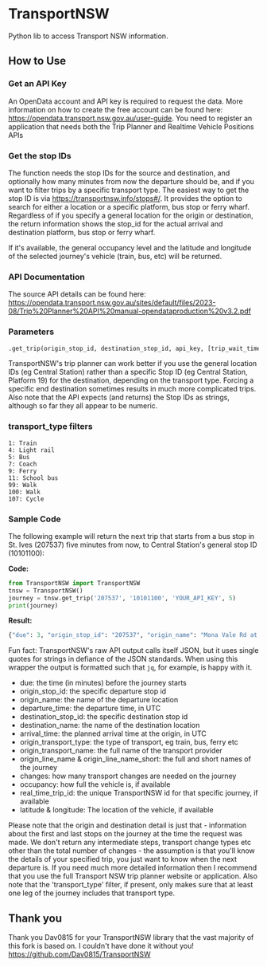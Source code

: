 # TransportNSW
Python lib to access Transport NSW information.

## How to Use

### Get an API Key
An OpenData account and API key is required to request the data. More information on how to create the free account can be found here:
https://opendata.transport.nsw.gov.au/user-guide.  You need to register an application that needs both the Trip Planner and Realtime Vehicle Positions APIs

### Get the stop IDs
The function needs the stop IDs for the source and destination, and optionally how many minutes from now the departure should be, and if you want to filter trips by a specific transport type.  The easiest way to get the stop ID is via https://transportnsw.info/stops#/. It provides the option to search for either a location or a specific platform, bus stop or ferry wharf.  Regardless of if you specify a general location for the origin or destination, the return information shows the stop_id for the actual arrival and destination platform, bus stop or ferry wharf.

If it's available, the general occupancy level and the latitude and longitude of the selected journey's vehicle (train, bus, etc) will be returned.

### API Documentation
The source API details can be found here: https://opendata.transport.nsw.gov.au/sites/default/files/2023-08/Trip%20Planner%20API%20manual-opendataproduction%20v3.2.pdf

### Parameters
```python
.get_trip(origin_stop_id, destination_stop_id, api_key, [trip_wait_time = 0], [transport_type = 0])
```
TransportNSW's trip planner can work better if you use the general location IDs (eg Central Station) rather than a specific Stop ID (eg Central Station, Platform 19) for the destination, depending on the transport type.  Forcing a specific end destination sometimes results in much more complicated trips.  Also note that the API expects (and returns) the Stop IDs as strings, although so far they all appear to be numeric.

### transport_type filters
```
1: Train
4: Light rail
5: Bus
7: Coach
9: Ferry
11: School bus
99: Walk
100: Walk
107: Cycle
```

### Sample Code

The following example will return the next trip that starts from a bus stop in St. Ives (207537) five minutes from now, to Central Station's general stop ID (10101100):

**Code:**
```python
from TransportNSW import TransportNSW
tnsw = TransportNSW()
journey = tnsw.get_trip('207537', '10101100', 'YOUR_API_KEY', 5)
print(journey)
```
**Result:**
```python
{"due": 3, "origin_stop_id": "207537", "origin_name": "Mona Vale Rd at Shinfield Ave, St Ives", "departure_time": "2024-05-20T21:59:48Z", "destination_stop_id": "2000338", "destination_name": "Central Station, Platform 18, Sydney", "arrival_time": "2024-05-20T22:47:36Z", "origin_transport_type": "Bus", "origin_transport_name": "Sydney Buses Network", "origin_line_name": "195", "origin_line_name_short": "195", "changes": 1, "occupancy": "MANY_SEATS", "real_time_trip_id": "2096551", "latitude": -33.72665786743164, "longitude": 151.16305541992188}
```
Fun fact:  TransportNSW's raw API output calls itself JSON, but it uses single quotes for strings in defiance of the JSON standards.  When using this wrapper the output is formatted such that `jq`, for example, is happy with it.

* due: the time (in minutes) before the journey starts
* origin_stop_id: the specific departure stop id
* origin_name: the name of the departure location
* departure_time: the departure time, in UTC
* destination_stop_id: the specific destination stop id
* destination_name: the name of the destination location
* arrival_time: the planned arrival time at the origin, in UTC
* origin_transport_type: the type of transport, eg train, bus, ferry etc
* origin_transport_name: the full name of the transport provider
* origin_line_name & origin_line_name_short: the full and short names of the journey
* changes: how many transport changes are needed on the journey
* occupancy: how full the vehicle is, if available
* real_time_trip_id: the unique TransportNSW id for that specific journey, if available
* latitude & longitude: The location of the vehicle, if available

Please note that the origin and destination detail is just that - information about the first and last stops on the journey at the time the request was made.  We don't return any intermediate steps, transport change types etc other than the total number of changes - the assumption is that you'll know the details of your specified trip, you just want to know when the next departure is.  If you need much more detailed information then I recommend that you use the full Transport NSW trip planner website or application.
Also note that the 'transport_type' filter, if present,  only makes sure that at least one leg of the journey includes that transport type.

## Thank you
Thank you Dav0815 for your TransportNSW library that the vast majority of this fork is based on.  I couldn't have done it without you!
https://github.com/Dav0815/TransportNSW
